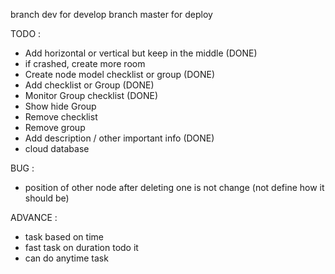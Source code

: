 branch dev for develop
branch master for deploy

TODO : 
- Add horizontal or vertical but keep in the middle (DONE)
- if crashed, create more room
- Create node model checklist or group (DONE)
- Add checklist or Group (DONE)
- Monitor Group checklist (DONE)
- Show hide Group
- Remove checklist
- Remove group
- Add description / other important info (DONE)
- cloud database

BUG :
- position of other node after deleting one is not change (not define how it should be)

ADVANCE : 
- task based on time
- fast task on duration todo it
- can do anytime task